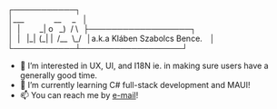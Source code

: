 <!---
___         __  _ 
 |     _| o  _)/ \
 | |_|(_| | /__\_/
--->
 ┌───────────┐  
 │\_\_\_              \_\_     \_   │  
 │  \|         \_\| o   \_)  / \\   ├──────────────────┐  
 │  \|   \|\_\|  (\_\| \|  /\_\_  \\\_/   │a.k.a Kláben Szabolcs Bence.    │  
 └───────────┴──────────────────┘  

- 👀 I’m interested in UX, UI, and I18N ie. in making sure users have a generally good time.
- 🌱 I’m currently learning C# full-stack development and MAUI!
- 📫 You can reach me by [e-mail](mailto:klaben.szabolcs.bence@tudi20.dev)!

<!---
Tudi20/Tudi20 is a ✨ special ✨ repository because its `README.md` (this file) appears on your GitHub profile.
You can click the Preview link to take a look at your changes.
--->
